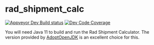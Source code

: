 # rad_shipment_calc

[![Appveyor Dev Build status](https://ci.appveyor.com/api/projects/status/f4adb8ku64rojv2w/branch/dev?svg=true)](https://ci.appveyor.com/project/Marcsllite/rad-shipment-calc/branch/dev)
[![Dev Code Coverage](https://codecov.io/gh/Marcsllite/rad_shipment_calc/branch/dev/graph/badge.svg?token=VsvZwX3HBw)](https://app.codecov.io/gh/Marcsllite/rad_shipment_calc/branch/dev)

You will need Java 11 to build and run the Rad Shipment Calculator.  The version provided by [AdoptOpenJDK](https://adoptopenjdk.net/) is an excellent choice for this.

